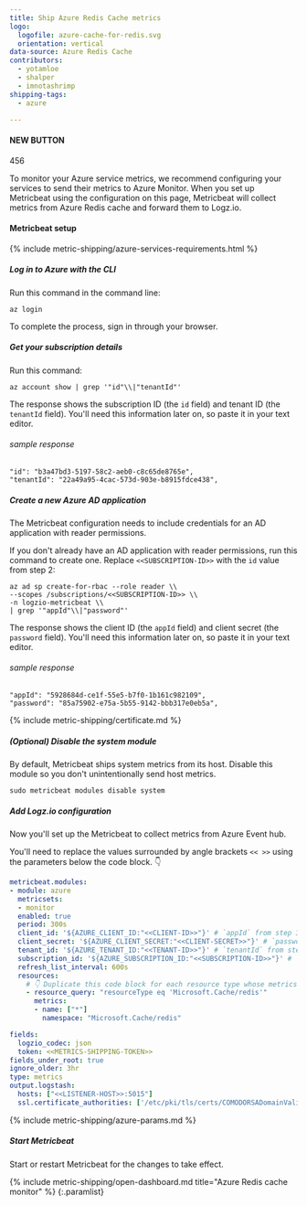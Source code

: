 ```yaml
---
title: Ship Azure Redis Cache metrics
logo:
  logofile: azure-cache-for-redis.svg
  orientation: vertical
data-source: Azure Redis Cache
contributors:
  - yotamloe
  - shalper
  - imnotashrimp
shipping-tags:
  - azure

---
```

#### NEW BUTTON
456
<!-- logzio-inject:install:grafana:dashboards ids=['4Tk1cgkBEnyrOjTuhKILto','4F0PJis1p02ZyMtuMflYyo'] -->

To monitor your Azure service metrics,
we recommend configuring your services
to send their metrics to Azure Monitor.
When you set up Metricbeat using the configuration on this page,
Metricbeat will collect metrics from Azure Redis cache
and forward them to Logz.io.

#### Metricbeat setup

{% include metric-shipping/azure-services-requirements.html %}

<div class="tasklist">

##### Log in to Azure with the CLI

Run this command in the command line:

```shell
az login
```

To complete the process, sign in through your browser.

##### Get your subscription details

Run this command:

```shell
az account show | grep '"id"\\|"tenantId"'
```

The response shows the subscription ID (the `id` field)
and tenant ID (the `tenantId` field).
You'll need this information later on, so paste it in your text editor.

###### sample response

```shell
"id": "b3a47bd3-5197-58c2-aeb0-c8c65de8765e",
"tenantId": "22a49a95-4cac-573d-903e-b8915fdce438",
```

##### Create a new Azure AD application

The Metricbeat configuration needs to include credentials for an AD application with reader permissions.

If you don't already have an AD application with reader permissions,
run this command to create one.
Replace `<<SUBSCRIPTION-ID>>` with the `id` value from step 2:

```shell
az ad sp create-for-rbac --role reader \\
--scopes /subscriptions/<<SUBSCRIPTION-ID>> \\
-n logzio-metricbeat \\
| grep '"appId"\\|"password"'
```

The response shows the client ID (the `appId` field)
and client secret (the `password` field).
You'll need this information later on, so paste it in your text editor.

###### sample response

```shell
"appId": "5928684d-ce1f-55e5-b7f0-1b161c982109",
"password": "85a75902-e75a-5b55-9142-bbb317e0eb5a",
```

{% include metric-shipping/certificate.md %}

##### (_Optional_) Disable the system module

By default, Metricbeat ships system metrics from its host.
Disable this module so you don't unintentionally send host metrics.

```
sudo metricbeat modules disable system
```

##### Add Logz.io configuration

Now you'll set up the Metricbeat
to collect metrics from Azure Event hub.

You'll need to replace the values surrounded by angle brackets
`<< >>`
using the parameters below the code block. 👇

```yml
metricbeat.modules:
- module: azure
  metricsets:
  - monitor
  enabled: true
  period: 300s
  client_id: '${AZURE_CLIENT_ID:"<<CLIENT-ID>>"}' # `appId` from step 3
  client_secret: '${AZURE_CLIENT_SECRET:"<<CLIENT-SECRET>>"}' # `password` from step 3
  tenant_id: '${AZURE_TENANT_ID:"<<TENANT-ID>>"}' # `tenantId` from step 2
  subscription_id: '${AZURE_SUBSCRIPTION_ID:"<<SUBSCRIPTION-ID>>"}' # `id` from step 2
  refresh_list_interval: 600s
  resources:
    # 👇 Duplicate this code block for each resource type whose metrics you want to ship.
    - resource_query: "resourceType eq 'Microsoft.Cache/redis'"
      metrics:
      - name: ["*"]
        namespace: "Microsoft.Cache/redis"

fields:
  logzio_codec: json
  token: <<METRICS-SHIPPING-TOKEN>>
fields_under_root: true
ignore_older: 3hr
type: metrics
output.logstash:
  hosts: ["<<LISTENER-HOST>>:5015"]
  ssl.certificate_authorities: ['/etc/pki/tls/certs/COMODORSADomainValidationSecureServerCA.crt']
```

{% include metric-shipping/azure-params.md %}

##### Start Metricbeat

Start or restart Metricbeat for the changes to take effect.

{% include metric-shipping/open-dashboard.md title="Azure Redis cache monitor" %}
{:.paramlist}

</div>
